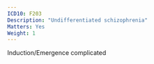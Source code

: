 ```yaml
---
ICD10: F203
Description: "Undifferentiated schizophrenia"
Matters: Yes
Weight: 1
---
```

Induction/Emergence complicated
